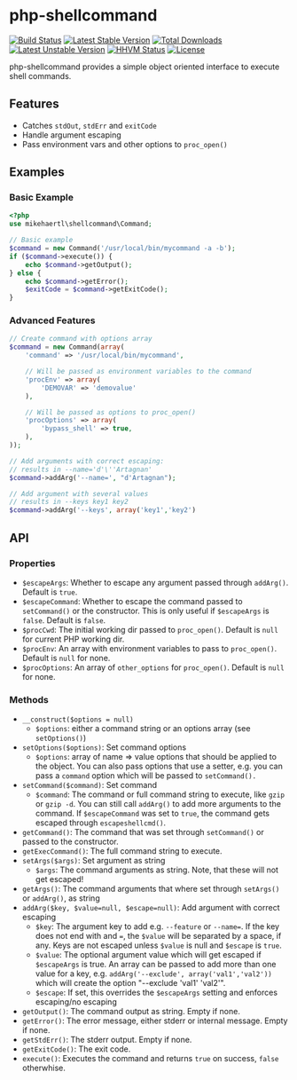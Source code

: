 php-shellcommand
===========

[![Build Status](https://secure.travis-ci.org/mikehaertl/php-shellcommand.png)](http://travis-ci.org/mikehaertl/php-shellcommand)
[![Latest Stable Version](https://poser.pugx.org/mikehaertl/php-shellcommand/v/stable.svg)](https://packagist.org/packages/mikehaertl/php-shellcommand)
[![Total Downloads](https://poser.pugx.org/mikehaertl/php-shellcommand/downloads.svg)](https://packagist.org/packages/mikehaertl/php-shellcommand)
[![Latest Unstable Version](https://poser.pugx.org/mikehaertl/php-shellcommand/v/unstable.svg)](https://packagist.org/packages/mikehaertl/php-shellcommand)
[![HHVM Status](http://hhvm.h4cc.de/badge/yiisoft/yii2-dev.png)](http://hhvm.h4cc.de/package/mikehaertl/php-shellcommand)
[![License](https://poser.pugx.org/mikehaertl/php-shellcommand/license.svg)](https://packagist.org/packages/mikehaertl/php-shellcommand)

php-shellcommand provides a simple object oriented interface to execute shell commands.

## Features

 * Catches `stdOut`, `stdErr` and `exitCode`
 * Handle argument escaping
 * Pass environment vars and other options to `proc_open()`

## Examples

### Basic Example

```php
<?php
use mikehaertl\shellcommand\Command;

// Basic example
$command = new Command('/usr/local/bin/mycommand -a -b');
if ($command->execute()) {
    echo $command->getOutput();
} else {
    echo $command->getError();
    $exitCode = $command->getExitCode();
}
```

### Advanced Features

```php
// Create command with options array
$command = new Command(array(
    'command' => '/usr/local/bin/mycommand',

    // Will be passed as environment variables to the command
    'procEnv' => array(
        'DEMOVAR' => 'demovalue'
    ),

    // Will be passed as options to proc_open()
    'procOptions' => array(
        'bypass_shell' => true,
    ),
));

// Add arguments with correct escaping:
// results in --name='d'\''Artagnan'
$command->addArg('--name=', "d'Artagnan");

// Add argument with several values
// results in --keys key1 key2
$command->addArg('--keys', array('key1','key2')
```

## API

### Properties

 * `$escapeArgs`: Whether to escape any argument passed through `addArg()`. Default is `true`.
 * `$escapeCommand`: Whether to escape the command passed to `setCommand()` or the constructor.
    This is only useful if `$escapeArgs` is `false`. Default is `false`.
 * `$procCwd`: The initial working dir passed to `proc_open()`. Default is `null` for current
    PHP working dir.
 * `$procEnv`: An array with environment variables to pass to `proc_open()`. Default is `null` for none.
 * `$procOptions`: An array of `other_options` for `proc_open()`. Default is `null` for none.

### Methods

 * `__construct($options = null)`
    * `$options`: either a command string or an options array (see `setOptions()`)
 * `setOptions($options)`: Set command options
    * `$options`: array of name => value options that should be applied to the object.
       You can also pass options that use a setter, e.g. you can pass a `command` option which
       will be passed to `setCommand().`
 * `setCommand($command)`: Set command
    * `$command`: The command or full command string to execute, like `gzip` or `gzip -d`.
       You can still call `addArg()` to add more arguments to the command. If `$escapeCommand` was
       set to `true`, the command gets escaped through `escapeshellcmd()`.
 * `getCommand()`: The command that was set through `setCommand()` or passed to the constructor.
 * `getExecCommand()`: The full command string to execute.
 * `setArgs($args)`: Set argument as string
    * `$args`: The command arguments as string. Note, that these will not get escaped!
 * `getArgs()`: The command arguments that where set through `setArgs()` or `addArg()`, as string
 * `addArg($key, $value=null, $escape=null)`: Add argument with correct escaping
    * `$key`: The argument key to add e.g. `--feature` or `--name=`. If the key does not end with
       and `=`, the `$value` will be separated by a space, if any. Keys are not escaped unless
       `$value` is null and `$escape` is `true`.
    * `$value`: The optional argument value which will get escaped if `$escapeArgs` is true.
       An array can be passed to add more than one value for a key, e.g. `addArg('--exclude', array('val1','val2'))`
       which will create the option "--exclude 'val1' 'val2'".
    * `$escape`: If set, this overrides the `$escapeArgs` setting and enforces escaping/no escaping
 * `getOutput()`: The command output as string. Empty if none.
 * `getError()`: The error message, either stderr or internal message. Empty if none.
 * `getStdErr()`: The stderr output. Empty if none.
 * `getExitCode()`: The exit code.
 * `execute()`: Executes the command and returns `true` on success, `false` otherwhise.
